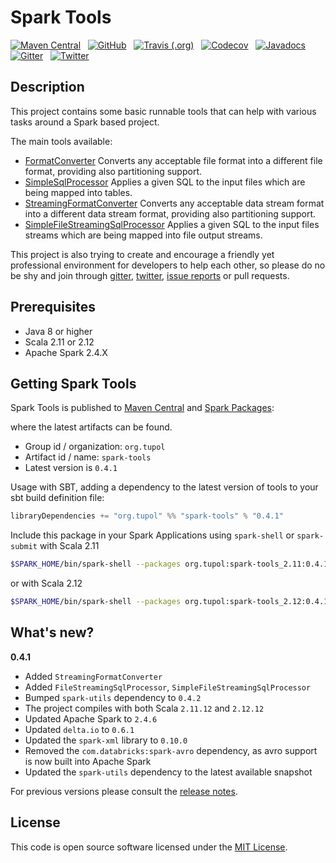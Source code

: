 # Spark Tools #

[![Maven Central](https://img.shields.io/maven-central/v/org.tupol/spark-tools_2.11.svg)][maven-central] &nbsp;
[![GitHub](https://img.shields.io/github/license/tupol/spark-tools.svg)][license] &nbsp; 
[![Travis (.org)](https://img.shields.io/travis/tupol/spark-tools.svg)][travis.org] &nbsp; 
[![Codecov](https://img.shields.io/codecov/c/github/tupol/spark-tools.svg)][codecov] &nbsp;
[![Javadocs](https://www.javadoc.io/badge/org.tupol/spark-tools_2.11.svg)][javadocs] &nbsp;
[![Gitter](https://badges.gitter.im/spark-tools/community.svg)][gitter] &nbsp; 
[![Twitter](https://img.shields.io/twitter/url/https/_tupol.svg?color=%2317A2F2)][twitter] &nbsp; 

## Description ##
This project contains some basic runnable tools that can help with various tasks around a Spark based project.

The main tools available:
- [FormatConverter](docs/format-converter.md) Converts any acceptable file format into a different
  file format, providing also partitioning support.
- [SimpleSqlProcessor](docs/sql-processor.md) Applies a given SQL to the input files which are 
  being mapped into tables.
- [StreamingFormatConverter](docs/streaming-format-converter.md) Converts any acceptable data 
  stream format into a different data stream format, providing also partitioning support.
- [SimpleFileStreamingSqlProcessor](docs/file-streaming-sql-processor.md) Applies a given SQL to the input files streams which are being mapped into file output streams.

This project is also trying to create and encourage a friendly yet professional environment 
for developers to help each other, so please do no be shy and join through [gitter], [twitter], 
[issue reports](https://github.com/tupol/spark-tools/issues/new/choose) or pull requests.


## Prerequisites ##

* Java 8 or higher
* Scala 2.11 or 2.12
* Apache Spark 2.4.X


## Getting Spark Tools ##

Spark Tools is published to [Maven Central][maven-central] and [Spark Packages][spark-packages]:

where the latest artifacts can be found.

- Group id / organization: `org.tupol`
- Artifact id / name: `spark-tools`
- Latest version is `0.4.1`

Usage with SBT, adding a dependency to the latest version of tools to your sbt build definition file:

```scala
libraryDependencies += "org.tupol" %% "spark-tools" % "0.4.1"
```

Include this package in your Spark Applications using `spark-shell` or `spark-submit`
with Scala 2.11
```bash
$SPARK_HOME/bin/spark-shell --packages org.tupol:spark-tools_2.11:0.4.1
```
or with Scala 2.12
```bash
$SPARK_HOME/bin/spark-shell --packages org.tupol:spark-tools_2.12:0.4.1
```

## What's new? ##

**0.4.1**

- Added `StreamingFormatConverter`
- Added `FileStreamingSqlProcessor`, `SimpleFileStreamingSqlProcessor`
- Bumped `spark-utils` dependency to `0.4.2`
- The project compiles with both Scala `2.11.12` and `2.12.12`
- Updated Apache Spark to `2.4.6`
- Updated `delta.io` to `0.6.1`
- Updated the `spark-xml` library to `0.10.0`
- Removed the `com.databricks:spark-avro` dependency, as avro support is now built into Apache Spark
- Updated the `spark-utils` dependency to the latest available snapshot

For previous versions please consult the [release notes](RELEASE-NOTES.md).

## License ##

This code is open source software licensed under the [MIT License](LICENSE).



[scala]: https://scala-lang.org/
[spark]: https://spark.apache.org/
[maven-central]: https://mvnrepository.com/artifact/org.tupol/spark-tools
[spark-packages]: https://spark-packages.org/package/tupol/spark-tools
[license]: https://github.com/tupol/spark-tools/blob/master/LICENSE
[travis.org]: https://travis-ci.com/tupol/spark-tools 
[codecov]: https://codecov.io/gh/tupol/spark-tools
[javadocs]: https://www.javadoc.io/doc/org.tupol/spark-tools_2.11
[gitter]: https://gitter.im/spark-tools/community
[twitter]: https://twitter.com/_tupol

